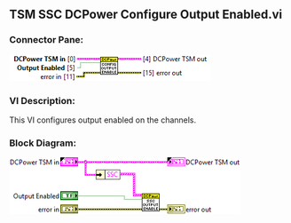 ## **TSM SSC DCPower Configure Output Enabled.vi**
### Connector Pane:
![alt text](/docs/images/Instrument%20Control/DCPower/Source/TSM%20SSC%20DCPower%20Configure%20Output%20Enabled.vic.png "TSM SSC DCPower Configure Output Enabled.vi connector pane")

### VI Description:
This VI configures output enabled on the channels.

### Block Diagram:
![alt text](/docs/images/Instrument%20Control/DCPower/Source/TSM%20SSC%20DCPower%20Configure%20Output%20Enabled.vid.png "TSM SSC DCPower Configure Output Enabled.vi block diagram")
